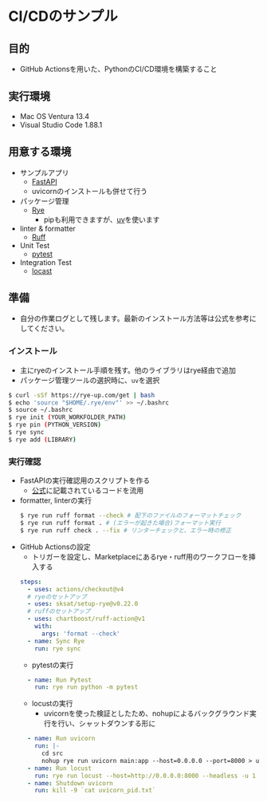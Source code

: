 # CI/CDのサンプル
## 目的
- GitHub Actionsを用いた、PythonのCI/CD環境を構築すること

## 実行環境

- Mac OS Ventura 13.4
- Visual Studio Code 1.88.1

## 用意する環境
- サンプルアプリ
    - [FastAPI](https://fastapi.tiangolo.com/ja/)
    - uvicornのインストールも併せて行う
- パッケージ管理
    - [Rye](https://rye-up.com/)
        - pipも利用できますが、[uv](https://github.com/astral-sh/uv)を使います
- linter & formatter
    - [Ruff](https://docs.astral.sh/ruff/)
- Unit Test
    - [pytest](https://docs.pytest.org/en/8.2.x/)
- Integration Test
    - [locast](https://docs.locust.io/en/stable/index.html)

## 準備
- 自分の作業ログとして残します。最新のインストール方法等は公式を参考にしてください。

### インストール

- 主にryeのインストール手順を残す。他のライブラリはrye経由で追加
- パッケージ管理ツールの選択時に、`uv`を選択
```bash
$ curl -sSf https://rye-up.com/get | bash
$ echo 'source "$HOME/.rye/env"' >> ~/.bashrc
$ source ~/.bashrc
$ rye init (YOUR_WORKFOLDER_PATH)
$ rye pin (PYTHON_VERSION)
$ rye sync
$ rye add (LIBRARY)
```

### 実行確認

- FastAPIの実行確認用のスクリプトを作る
    - [公式](https://fastapi.tiangolo.com/ja/#_4)に記載されているコードを流用
- formatter, linterの実行
    ```bash
    $ rye run ruff format --check # 配下のファイルのフォーマットチェック
    $ rye run ruff format . # (エラーが起きた場合)フォーマット実行
    $ rye run ruff check . --fix # リンターチェックと、エラー時の修正
    ```
- GitHub Actionsの設定
    - トリガーを設定し、Marketplaceにあるrye・ruff用のワークフローを挿入する
    ```yaml
    steps:
      - uses: actions/checkout@v4
      # ryeのセットアップ
      - uses: sksat/setup-rye@v0.22.0
      # ruffのセットアップ
      - uses: chartboost/ruff-action@v1
        with:
          args: 'format --check'
      - name: Sync Rye
        run: rye sync
    ```
    - pytestの実行
    ```yaml
      - name: Run Pytest
        run: rye run python -m pytest
    ```
    - locustの実行
      - uvicornを使った検証としたため、nohupによるバックグラウンド実行を行い、シャットダウンする形に
    ```yaml
      - name: Run uvicorn
        run: |- 
          cd src
          nohup rye run uvicorn main:app --host=0.0.0.0 --port=8000 > uvicorn.log 2>&1 & echo $! > ../uvicorn_pid.txt
      - name: Run locust
        run: rye run locust --host=http://0.0.0.0:8000 --headless -u 1 --run-time 10
      - name: Shutdown uvicorn
        run: kill -9 `cat uvicorn_pid.txt`
    ```
